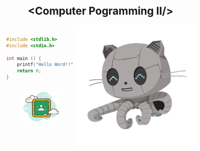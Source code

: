 <h1 align="center">&lt;Computer Pogramming II/&gt;</h1>

<div align="left" widht="100">
    <img align="right" src="../.github/Robotocat.png" width="325" alt="octodex-img" title="octodex">

<br>

```C
#include <stdlib.h>
#include <stdio.h>

int main () {
    printf("Hello Word!!");
    return 0;
}
```
</div>

<br>

<footer align="center">
    <a href="https://drive.google.com/drive/folders/1RqrSm_Y7Qj4vGpOy1rEj7nw-5vFpSeHX66sJB25qCOx8SsrMW82IDAYYoaLklQIMlcdLMLkC?usp=sharing" align="center" target="_blank">
        <img src="../.github/classroom.png" width="100" align="center">
    </a>
</footer>

